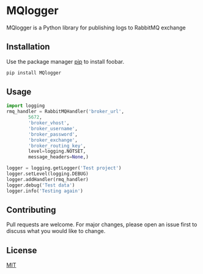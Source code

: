 # MQlogger

MQlogger is a Python library for publishing logs to RabbitMQ exchange

## Installation

Use the package manager [pip](https://pypi.org/project/MQlogger/) to install foobar.

```bash
pip install MQlogger
```

## Usage

```python
import logging
rmq_handler = RabbitMQHandler('broker_url',
        5672,
        'broker_vhost',
        'broker_username',
        'broker_password',
        'broker_exchange',
        'broker_routing_key',
        level=logging.NOTSET,
        message_headers=None,)

logger = logging.getLogger('Test project')
logger.setLevel(logging.DEBUG)
logger.addHandler(rmq_handler)
logger.debug('Test data')
logger.info('Testing again')

```

## Contributing
Pull requests are welcome. For major changes, please open an issue first to discuss what you would like to change.


## License
[MIT](https://choosealicense.com/licenses/mit/)